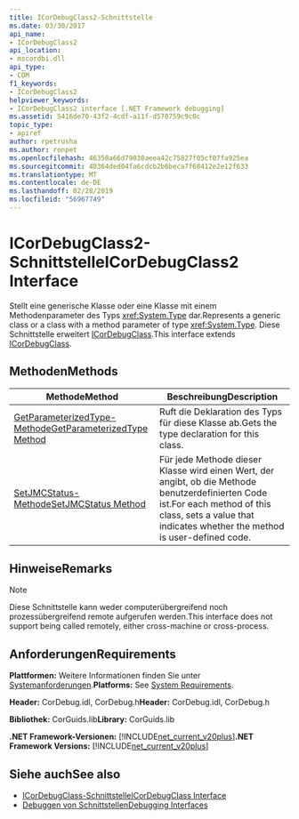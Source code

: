 ```yaml
---
title: ICorDebugClass2-Schnittstelle
ms.date: 03/30/2017
api_name:
- ICorDebugClass2
api_location:
- mscordbi.dll
api_type:
- COM
f1_keywords:
- ICorDebugClass2
helpviewer_keywords:
- ICorDebugClass2 interface [.NET Framework debugging]
ms.assetid: 5416de70-43f2-4cdf-a11f-d570759c9c0c
topic_type:
- apiref
author: rpetrusha
ms.author: ronpet
ms.openlocfilehash: 46358a66d79030aeea42c75827f05cf07fa925ea
ms.sourcegitcommit: 40364ded04fa6cdcb2b6beca7f68412e2e12f633
ms.translationtype: MT
ms.contentlocale: de-DE
ms.lasthandoff: 02/28/2019
ms.locfileid: "56967749"
---
```

# <a name="icordebugclass2-interface"></a><span data-ttu-id="1ddd3-102">ICorDebugClass2-Schnittstelle</span><span class="sxs-lookup"><span data-stu-id="1ddd3-102">ICorDebugClass2 Interface</span></span>

<span data-ttu-id="1ddd3-103">Stellt eine generische Klasse oder eine Klasse mit einem Methodenparameter des Typs <xref:System.Type> dar.</span><span class="sxs-lookup"><span data-stu-id="1ddd3-103">Represents a generic class or a class with a method parameter of type <xref:System.Type>.</span></span> <span data-ttu-id="1ddd3-104">Diese Schnittstelle erweitert [ICorDebugClass](../../../../docs/framework/unmanaged-api/debugging/icordebugclass-interface.md).</span><span class="sxs-lookup"><span data-stu-id="1ddd3-104">This interface extends [ICorDebugClass](../../../../docs/framework/unmanaged-api/debugging/icordebugclass-interface.md).</span></span>  
  
## <a name="methods"></a><span data-ttu-id="1ddd3-105">Methoden</span><span class="sxs-lookup"><span data-stu-id="1ddd3-105">Methods</span></span>  
  
|<span data-ttu-id="1ddd3-106">Methode</span><span class="sxs-lookup"><span data-stu-id="1ddd3-106">Method</span></span>|<span data-ttu-id="1ddd3-107">Beschreibung</span><span class="sxs-lookup"><span data-stu-id="1ddd3-107">Description</span></span>|  
|------------|-----------------|  
|[<span data-ttu-id="1ddd3-108">GetParameterizedType-Methode</span><span class="sxs-lookup"><span data-stu-id="1ddd3-108">GetParameterizedType Method</span></span>](../../../../docs/framework/unmanaged-api/debugging/icordebugclass2-getparameterizedtype-method.md)|<span data-ttu-id="1ddd3-109">Ruft die Deklaration des Typs für diese Klasse ab.</span><span class="sxs-lookup"><span data-stu-id="1ddd3-109">Gets the type declaration for this class.</span></span>|  
|[<span data-ttu-id="1ddd3-110">SetJMCStatus-Methode</span><span class="sxs-lookup"><span data-stu-id="1ddd3-110">SetJMCStatus Method</span></span>](../../../../docs/framework/unmanaged-api/debugging/icordebugclass2-setjmcstatus-method.md)|<span data-ttu-id="1ddd3-111">Für jede Methode dieser Klasse wird einen Wert, der angibt, ob die Methode benutzerdefinierten Code ist.</span><span class="sxs-lookup"><span data-stu-id="1ddd3-111">For each method of this class, sets a value that indicates whether the method is user-defined code.</span></span>|  
  
## <a name="remarks"></a><span data-ttu-id="1ddd3-112">Hinweise</span><span class="sxs-lookup"><span data-stu-id="1ddd3-112">Remarks</span></span>  
  
> [!NOTE]
>  <span data-ttu-id="1ddd3-113">Diese Schnittstelle kann weder computerübergreifend noch prozessübergreifend remote aufgerufen werden.</span><span class="sxs-lookup"><span data-stu-id="1ddd3-113">This interface does not support being called remotely, either cross-machine or cross-process.</span></span>  
  
## <a name="requirements"></a><span data-ttu-id="1ddd3-114">Anforderungen</span><span class="sxs-lookup"><span data-stu-id="1ddd3-114">Requirements</span></span>  
 <span data-ttu-id="1ddd3-115">**Plattformen:** Weitere Informationen finden Sie unter [Systemanforderungen](../../../../docs/framework/get-started/system-requirements.md).</span><span class="sxs-lookup"><span data-stu-id="1ddd3-115">**Platforms:** See [System Requirements](../../../../docs/framework/get-started/system-requirements.md).</span></span>  
  
 <span data-ttu-id="1ddd3-116">**Header:** CorDebug.idl, CorDebug.h</span><span class="sxs-lookup"><span data-stu-id="1ddd3-116">**Header:** CorDebug.idl, CorDebug.h</span></span>  
  
 <span data-ttu-id="1ddd3-117">**Bibliothek:** CorGuids.lib</span><span class="sxs-lookup"><span data-stu-id="1ddd3-117">**Library:** CorGuids.lib</span></span>  
  
 <span data-ttu-id="1ddd3-118">**.NET Framework-Versionen:** [!INCLUDE[net_current_v20plus](../../../../includes/net-current-v20plus-md.md)]</span><span class="sxs-lookup"><span data-stu-id="1ddd3-118">**.NET Framework Versions:** [!INCLUDE[net_current_v20plus](../../../../includes/net-current-v20plus-md.md)]</span></span>  
  
## <a name="see-also"></a><span data-ttu-id="1ddd3-119">Siehe auch</span><span class="sxs-lookup"><span data-stu-id="1ddd3-119">See also</span></span>
- [<span data-ttu-id="1ddd3-120">ICorDebugClass-Schnittstelle</span><span class="sxs-lookup"><span data-stu-id="1ddd3-120">ICorDebugClass Interface</span></span>](../../../../docs/framework/unmanaged-api/debugging/icordebugclass-interface.md)
- [<span data-ttu-id="1ddd3-121">Debuggen von Schnittstellen</span><span class="sxs-lookup"><span data-stu-id="1ddd3-121">Debugging Interfaces</span></span>](../../../../docs/framework/unmanaged-api/debugging/debugging-interfaces.md)
